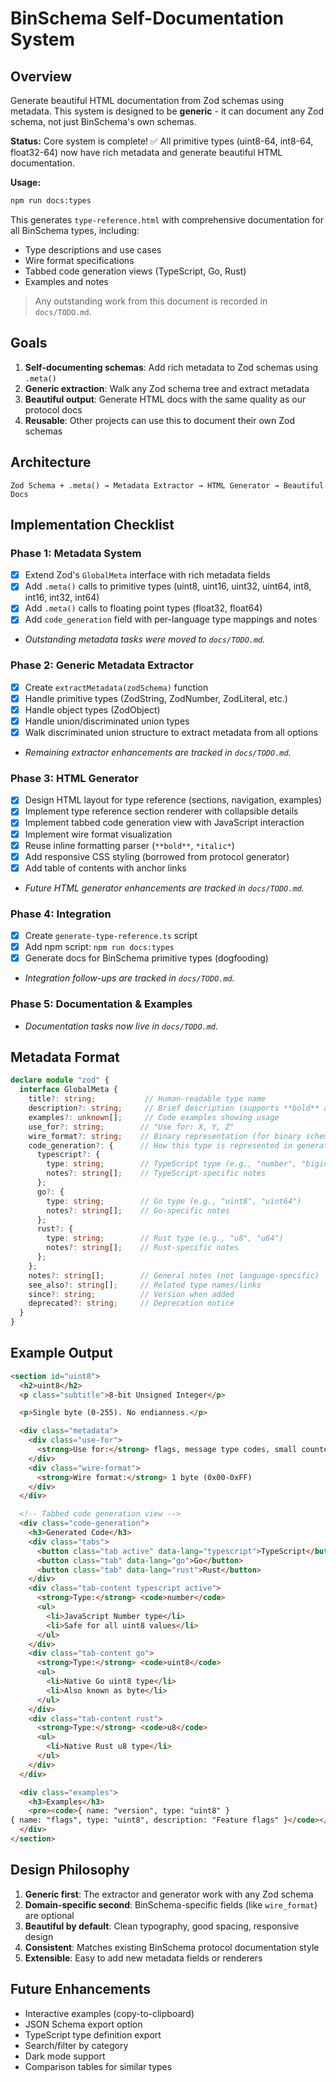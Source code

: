 # BinSchema Self-Documentation System

## Overview

Generate beautiful HTML documentation from Zod schemas using metadata. This system is designed to be **generic** - it can document any Zod schema, not just BinSchema's own schemas.

**Status:** Core system is complete! ✅ All primitive types (uint8-64, int8-64, float32-64) now have rich metadata and generate beautiful HTML documentation.

**Usage:**
```bash
npm run docs:types
```

This generates `type-reference.html` with comprehensive documentation for all BinSchema types, including:
- Type descriptions and use cases
- Wire format specifications
- Tabbed code generation views (TypeScript, Go, Rust)
- Examples and notes

> Any outstanding work from this document is recorded in `docs/TODO.md`.

## Goals

1. **Self-documenting schemas**: Add rich metadata to Zod schemas using `.meta()`
2. **Generic extraction**: Walk any Zod schema tree and extract metadata
3. **Beautiful output**: Generate HTML docs with the same quality as our protocol docs
4. **Reusable**: Other projects can use this to document their own Zod schemas

## Architecture

```
Zod Schema + .meta() → Metadata Extractor → HTML Generator → Beautiful Docs
```

## Implementation Checklist

### Phase 1: Metadata System
- [x] Extend Zod's `GlobalMeta` interface with rich metadata fields
- [x] Add `.meta()` calls to primitive types (uint8, uint16, uint32, uint64, int8, int16, int32, int64)
- [x] Add `.meta()` calls to floating point types (float32, float64)
- [x] Add `code_generation` field with per-language type mappings and notes
- _Outstanding metadata tasks were moved to `docs/TODO.md`._

### Phase 2: Generic Metadata Extractor
- [x] Create `extractMetadata(zodSchema)` function
- [x] Handle primitive types (ZodString, ZodNumber, ZodLiteral, etc.)
- [x] Handle object types (ZodObject)
- [x] Handle union/discriminated union types
- [x] Walk discriminated union structure to extract metadata from all options
- _Remaining extractor enhancements are tracked in `docs/TODO.md`._

### Phase 3: HTML Generator
- [x] Design HTML layout for type reference (sections, navigation, examples)
- [x] Implement type reference section renderer with collapsible details
- [x] Implement tabbed code generation view with JavaScript interaction
- [x] Implement wire format visualization
- [x] Reuse inline formatting parser (`**bold**`, `*italic*`)
- [x] Add responsive CSS styling (borrowed from protocol generator)
- [x] Add table of contents with anchor links
- _Future HTML generator enhancements are tracked in `docs/TODO.md`._

### Phase 4: Integration
- [x] Create `generate-type-reference.ts` script
- [x] Add npm script: `npm run docs:types`
- [x] Generate docs for BinSchema primitive types (dogfooding)
- _Integration follow-ups are tracked in `docs/TODO.md`._

### Phase 5: Documentation & Examples
- _Documentation tasks now live in `docs/TODO.md`._

## Metadata Format

```typescript
declare module "zod" {
  interface GlobalMeta {
    title?: string;           // Human-readable type name
    description?: string;     // Brief description (supports **bold** and *italic*)
    examples?: unknown[];     // Code examples showing usage
    use_for?: string;        // "Use for: X, Y, Z"
    wire_format?: string;    // Binary representation (for binary schemas)
    code_generation?: {      // How this type is represented in generated code (for tabbed view per language)
      typescript?: {
        type: string;        // TypeScript type (e.g., "number", "bigint")
        notes?: string[];    // TypeScript-specific notes
      };
      go?: {
        type: string;        // Go type (e.g., "uint8", "uint64")
        notes?: string[];    // Go-specific notes
      };
      rust?: {
        type: string;        // Rust type (e.g., "u8", "u64")
        notes?: string[];    // Rust-specific notes
      };
    };
    notes?: string[];        // General notes (not language-specific)
    see_also?: string[];     // Related type names/links
    since?: string;          // Version when added
    deprecated?: string;     // Deprecation notice
  }
}
```

## Example Output

```html
<section id="uint8">
  <h2>uint8</h2>
  <p class="subtitle">8-bit Unsigned Integer</p>

  <p>Single byte (0-255). No endianness.</p>

  <div class="metadata">
    <div class="use-for">
      <strong>Use for:</strong> flags, message type codes, small counters
    </div>
    <div class="wire-format">
      <strong>Wire format:</strong> 1 byte (0x00-0xFF)
    </div>
  </div>

  <!-- Tabbed code generation view -->
  <div class="code-generation">
    <h3>Generated Code</h3>
    <div class="tabs">
      <button class="tab active" data-lang="typescript">TypeScript</button>
      <button class="tab" data-lang="go">Go</button>
      <button class="tab" data-lang="rust">Rust</button>
    </div>
    <div class="tab-content typescript active">
      <strong>Type:</strong> <code>number</code>
      <ul>
        <li>JavaScript Number type</li>
        <li>Safe for all uint8 values</li>
      </ul>
    </div>
    <div class="tab-content go">
      <strong>Type:</strong> <code>uint8</code>
      <ul>
        <li>Native Go uint8 type</li>
        <li>Also known as byte</li>
      </ul>
    </div>
    <div class="tab-content rust">
      <strong>Type:</strong> <code>u8</code>
      <ul>
        <li>Native Rust u8 type</li>
      </ul>
    </div>
  </div>

  <div class="examples">
    <h3>Examples</h3>
    <pre><code>{ name: "version", type: "uint8" }
{ name: "flags", type: "uint8", description: "Feature flags" }</code></pre>
  </div>
</section>
```

## Design Philosophy

1. **Generic first**: The extractor and generator work with any Zod schema
2. **Domain-specific second**: BinSchema-specific fields (like `wire_format`) are optional
3. **Beautiful by default**: Clean typography, good spacing, responsive design
4. **Consistent**: Matches existing BinSchema protocol documentation style
5. **Extensible**: Easy to add new metadata fields or renderers

## Future Enhancements

- Interactive examples (copy-to-clipboard)
- JSON Schema export option
- TypeScript type definition export
- Search/filter by category
- Dark mode support
- Comparison tables for similar types
